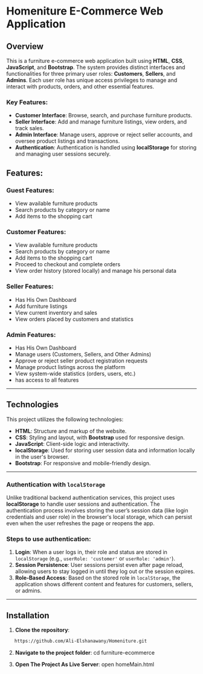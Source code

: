# Homeniture E-Commerce Web Application

## Overview
This is a furniture e-commerce web application built using **HTML**, **CSS**, **JavaScript**, and **Bootstrap**. The system provides distinct interfaces and functionalities for three primary user roles: **Customers**, **Sellers**, and **Admins**. Each user role has unique access privileges to manage and interact with products, orders, and other essential features. 

### Key Features:
- **Customer Interface**: Browse, search, and purchase furniture products.
- **Seller Interface**: Add and manage furniture listings, view orders, and track sales.
- **Admin Interface**: Manage users, approve or reject seller accounts, and oversee product listings and transactions.
- **Authentication**: Authentication is handled using **localStorage** for storing and managing user sessions securely.


## Features:


### Guest Features:
- View available furniture products
- Search products by category or name
- Add items to the shopping cart

### Customer Features:
- View available furniture products
- Search products by category or name
- Add items to the shopping cart
- Proceed to checkout and complete orders
- View order history (stored locally) and manage his personal data

### Seller Features:
- Has His Own Dashboard
- Add furniture listings
- View current inventory and sales
- View orders placed by customers and statistics

### Admin Features:
- Has His Own Dashboard
- Manage users (Customers, Sellers, and Other Admins)
- Approve or reject seller product registration requests
- Manage product listings across the platform
- View system-wide statistics (orders, users, etc.)
- has access to all features

---

## Technologies

This project utilizes the following technologies:

- **HTML**: Structure and markup of the website.
- **CSS**: Styling and layout, with **Bootstrap** used for responsive design.
- **JavaScript**: Client-side logic and interactivity.
- **localStorage**: Used for storing user session data and information locally in the user's browser.
- **Bootstrap**: For responsive and mobile-friendly design.

---

### Authentication with `localStorage`

Unlike traditional backend authentication services, this project uses **localStorage** to handle user sessions and authentication. The authentication process involves storing the user’s session data (like login credentials and user role) in the browser's local storage, which can persist even when the user refreshes the page or reopens the app.

### Steps to use authentication:

1. **Login**: When a user logs in, their role and status are stored in `localStorage` (e.g., `userRole: 'customer'` or `userRole: 'admin'`).
2. **Session Persistence**: User sessions persist even after page reload, allowing users to stay logged in until they log out or the session expires.
3. **Role-Based Access**: Based on the stored role in `localStorage`, the application shows different content and features for customers, sellers, or admins.

---

## Installation

1. **Clone the repository**:

```bash
   https://github.com/Ali-Elshanawany/Homeniture.git
```

2. **Navigate to the project folder**:
cd furniture-ecommerce

3. **Open The Project As Live Server**:
   open homeMain.html
